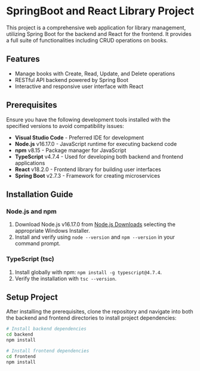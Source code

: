 # SpringBoot and React Library Project

This project is a comprehensive web application for library management, utilizing Spring Boot for the backend and React for the frontend. It provides a full suite of functionalities including CRUD operations on books.

## Features

- Manage books with Create, Read, Update, and Delete operations
- RESTful API backend powered by Spring Boot
- Interactive and responsive user interface with React

## Prerequisites

Ensure you have the following development tools installed with the specified versions to avoid compatibility issues:

- **Visual Studio Code** - Preferred IDE for development
- **Node.js** v16.17.0 - JavaScript runtime for executing backend code
- **npm** v8.15 - Package manager for JavaScript
- **TypeScript** v4.7.4 - Used for developing both backend and frontend applications
- **React** v18.2.0 - Frontend library for building user interfaces
- **Spring Boot** v2.7.3 - Framework for creating microservices

## Installation Guide

### Node.js and npm

1. Download Node.js v16.17.0 from [Node.js Downloads](https://nodejs.org/download/release/v16.17.0/) selecting the appropriate Windows Installer.
2. Install and verify using `node --version` and `npm --version` in your command prompt.

### TypeScript (tsc)

1. Install globally with npm: `npm install -g typescript@4.7.4`.
2. Verify the installation with `tsc --version`.

## Setup Project

After installing the prerequisites, clone the repository and navigate into both the backend and frontend directories to install project dependencies:

```bash
# Install backend dependencies
cd backend
npm install

# Install frontend dependencies
cd frontend
npm install
